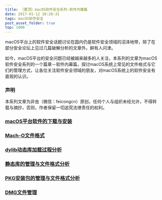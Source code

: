 ```yaml
---
title: ［置顶］macOS软件安全系列-软件内幕篇
date: 2017-01-12 10:20:31
tags: macOS软件安全
post_asset_folder: true
top: 1000
---
```


macOS平台上的软件安全话题讨论在国内仍是软件安全领域的沼泽地带，除了在部分安全论坛上见过几篇破解分析的文章外，鲜有人问津。

如今，macOS平台的安全问题已经被越来越多的人关注，本系列的文章为macOS软件安全系列的一个篇章－软件内幕篇，探讨macOS系统上常见的文件格式与它们的管理方式，让各位关注软件安全领域的朋友，对macOS系统上的软件安全有直观的认识。


### 声明
本系列文章为非虫（微信：feicongcn）原创，任何个人与组织未经允许，不得转载与摘抄，否则，作者保留一切追究法律责任的权利。

### [macOS平台软件的下载与安装](https://feicong.github.io/2017/01/12/install-software/)

### [Mach-O文件格式](https://feicong.github.io/2017/01/13/macho/)

### [dylib动态库加载过程分析](https://feicong.github.io/2017/01/14/dylib/)

### [静态库的管理与文件格式分析](https://feicong.github.io/2017/01/15/staticlib/)

### [PKG安装包的管理与文件格式分析](https://feicong.github.io/2017/01/16/pkg/)

### [DMG文件管理](https://feicong.github.io/2017/01/17/dmg/)
